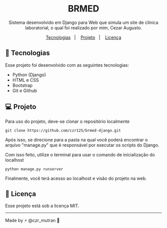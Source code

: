 <h1 align="center"> BRMED </h1>

<p align="center">
Sistema desenvolvido em Django para Web que simula um site de clínica laboratorial, o qual foi realizado por mim, Cezar Augusto.
</p>

<p align="center">
  <a href="#-tecnologias">Tecnologias</a>&nbsp;&nbsp;&nbsp;|&nbsp;&nbsp;&nbsp;
  <a href="#-projeto">Projeto</a>&nbsp;&nbsp;&nbsp;|&nbsp;&nbsp;&nbsp;
  <a href="#memo-licença">Licença</a>
</p>

## 🚀 Tecnologias

Esse projeto foi desenvolvido com as seguintes tecnologias:

- Python (Django)
- HTML e CSS
- Bootstrap
- Git e Github

## 💻 Projeto

Para uso do projeto, deve-se clonar o repositório localmente 

    git clone https://github.com/czr125/brmed-django.git

Após isso, se direcione para a pasta na qual você poderá encontrar o arquivo "manage.py" que é responsável por executar os scripts do Django.

Com isso feito, utilize o terminal para usar o comando de inicialização do localhost

    python manage.py runserver

Finalmente, você terá acesso ao localhost e visão do projeto na web.

## 📑 Licença

Esse projeto está sob a licença MIT.

---

Made by ⚡ @czr_mutran 👋 